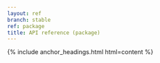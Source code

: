 ```yaml
---
layout: ref
branch: stable
ref: package
title: API reference (package)
---
```

{% include anchor_headings.html html=content %}